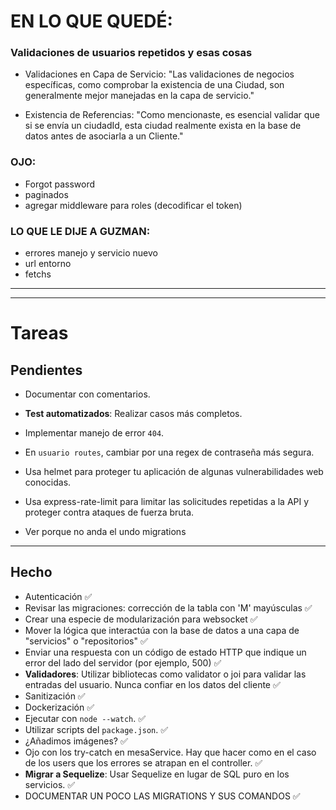 
# EN LO QUE QUEDÉ:

### Validaciones de usuarios repetidos y esas cosas 

- Validaciones en Capa de Servicio: "Las validaciones de negocios específicas, como comprobar la existencia de una Ciudad, son generalmente mejor manejadas en la capa de servicio."

- Existencia de Referencias: "Como mencionaste, es esencial validar que si se envía un ciudadId, esta ciudad realmente exista en la base de datos antes de asociarla a un Cliente."


### OJO: 

- Forgot password 
- paginados 
- agregar middleware para roles (decodificar el token)

### LO QUE LE DIJE A GUZMAN:
- errores manejo y servicio nuevo
- url entorno
- fetchs

---
---

# Tareas

## Pendientes

- Documentar con comentarios.

- **Test automatizados**: Realizar casos más completos.

- Implementar manejo de error `404`.

- En `usuario routes`, cambiar por una regex de contraseña más segura.

- Usa helmet para proteger tu aplicación de algunas vulnerabilidades web conocidas.

- Usa express-rate-limit para limitar las solicitudes repetidas a la API y proteger contra ataques de fuerza bruta.

- Ver porque no anda el undo migrations
---

## Hecho

- Autenticación ✅
- Revisar las migraciones: corrección de la tabla con 'M' mayúsculas ✅
- Crear una especie de modularización para websocket ✅
- Mover la lógica que interactúa con la base de datos a una capa de "servicios" o "repositorios" ✅
- Enviar una respuesta con un código de estado HTTP que indique un error del lado del servidor (por ejemplo, 500) ✅
- **Validadores**: Utilizar bibliotecas como validator o joi para validar las entradas del usuario. Nunca confiar en los datos del cliente ✅
- Sanitización ✅
- Dockerización ✅
- Ejecutar con `node --watch`. ✅
- Utilizar scripts del `package.json`. ✅
- ¿Añadimos imágenes? ✅
- Ojo con los try-catch en mesaService. Hay que hacer como en el caso de los users que los errores se atrapan en el controller.  ✅
- **Migrar a Sequelize**: Usar Sequelize en lugar de SQL puro en los servicios. ✅
- DOCUMENTAR UN POCO LAS MIGRATIONS Y SUS COMANDOS ✅